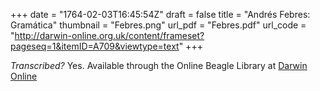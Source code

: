 +++
date = "1764-02-03T16:45:54Z"
draft = false
title = "Andrés Febres: Gramática"
thumbnail = "Febres.png"
url_pdf = "Febres.pdf"
url_code = "http://darwin-online.org.uk/content/frameset?pageseq=1&itemID=A709&viewtype=text"
+++


*Transcribed?* Yes. Available through the Online Beagle Library at [Darwin Online](http://darwin-online.org.uk/content/frameset?pageseq=1&itemID=A709&viewtype=text) 